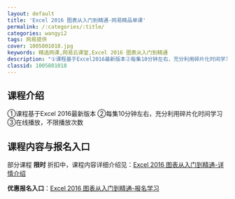 ```yaml
---
layout: default
title: 'Excel 2016 图表从入门到精通-网易精品单课'
permalink: /:categories/:title/
categories: wangyi2
tags: 网易提供
cover: 1005801018.jpg
keywords: 精选网课,网易云课堂,Excel 2016 图表从入门到精通
description: "①课程基于Excel2016最新版本②每集10分钟左右，充分利用碎片化时间学习③在线播放，不限播放次数Excel2016图表从入门到精通"
classid: 1005801018
---
```


## 课程介绍

①课程基于Excel 2016最新版本
②每集10分钟左右，充分利用碎片化时间学习
③在线播放，不限播放次数

## 课程内容与报名入口

部分课程 **限时** 折扣中，课程内容详细介绍见：[Excel 2016 图表从入门到精通-详情介绍](https://study.163.com/course/introduction/1005801018.htm?share=1&shareId=1025206652&utm_campaign=share&utm_medium=iphoneShare&utm_source=&utm_u=1025206652)

**优惠报名入口**：[Excel 2016 图表从入门到精通-报名学习](https://study.163.com/course/introduction/1005801018.htm?share=1&shareId=1025206652&utm_campaign=share&utm_medium=iphoneShare&utm_source=&utm_u=1025206652)

